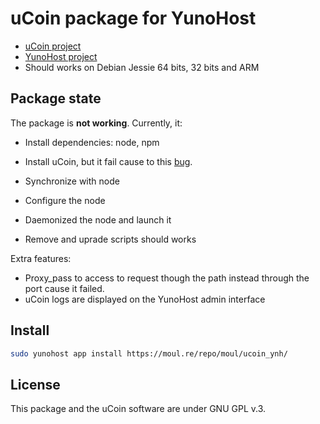 # uCoin package for YunoHost

* [uCoin project](http://ucoin.io)
* [YunoHost project](https://yunohost.org/#/)
* Should works on Debian Jessie 64 bits, 32 bits and ARM


## Package state
The package is **not working**.
Currently, it:

* Install dependencies: node, npm
* Install uCoin, but it fail cause to this [bug](https://github.com/ucoin-io/ucoin/issues/212).
* Synchronize with node
* Configure the node
* Daemonized the node and launch it

* Remove and uprade scripts should works

Extra features:

* Proxy_pass to access to request though the path instead through the port cause it failed.
* uCoin logs are displayed on the YunoHost admin interface

## Install

```bash
sudo yunohost app install https://moul.re/repo/moul/ucoin_ynh/
```

## License
This package and the uCoin software are under GNU GPL v.3.
